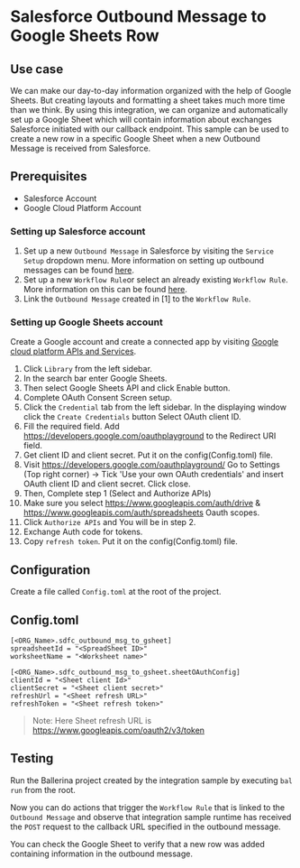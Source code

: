 # Salesforce Outbound Message to Google Sheets Row
## Use case
We can make our day-to-day information organized with the help of Google Sheets. But creating layouts and formatting a
sheet takes much more time than we think. By using this integration, we can organize and automatically set up a Google Sheet
which will contain information about exchanges Salesforce initiated with our callback endpoint. This sample can be used
to create a new row in a specific Google Sheet when a new Outbound Message is received from Salesforce.

## Prerequisites
* Salesforce Account
* Google Cloud Platform Account

### Setting up Salesforce account
1. Set up a new `Outbound Message` in Salesforce by visiting the `Service Setup` dropdown menu. More information on setting up
   outbound messages can be found [here](https://developer.salesforce.com/docs/atlas.en-us.api.meta/api/sforce_api_om_outboundmessaging_setting_up.htm).
2. Set up a new `Workflow Rule`or select an already existing `Workflow Rule`. More information on this can
   be found [here](https://help.salesforce.com/articleView?id=sf.workflow_rules_new.htm&type=5).
3. Link the `Outbound Message` created in [1] to the `Workflow Rule`.

### Setting up Google Sheets account
Create a Google account and create a connected app by visiting [Google cloud platform APIs and Services](https://console.cloud.google.com/apis/dashboard).

1. Click `Library` from the left sidebar.
2. In the search bar enter Google Sheets.
3. Then select Google Sheets API and click Enable button.
4. Complete OAuth Consent Screen setup.
5. Click the `Credential` tab from the left sidebar. In the displaying window click the `Create Credentials` button
   Select OAuth client ID.
6. Fill the required field. Add https://developers.google.com/oauthplayground to the Redirect URI field.
7. Get client ID and client secret. Put it on the config(Config.toml) file.
8. Visit https://developers.google.com/oauthplayground/
   Go to Settings (Top right corner) -> Tick 'Use your own OAuth credentials' and insert OAuth client ID and client secret.
   Click close.
9. Then, Complete step 1 (Select and Authorize APIs)
10. Make sure you select https://www.googleapis.com/auth/drive & https://www.googleapis.com/auth/spreadsheets Oauth scopes.
11. Click `Authorize APIs` and You will be in step 2.
12. Exchange Auth code for tokens.
13. Copy `refresh token`. Put it on the config(Config.toml) file.

## Configuration
Create a file called `Config.toml` at the root of the project.

## Config.toml
```
[<ORG_Name>.sdfc_outbound_msg_to_gsheet]
spreadsheetId = "<SpreadSheet ID>"
worksheetName = "<Worksheet name>"

[<ORG_Name>.sdfc_outbound_msg_to_gsheet.sheetOAuthConfig]
clientId = "<Sheet client Id>"
clientSecret = "<Sheet client secret>"
refreshUrl = "<Sheet refresh URL>"
refreshToken = "<Sheet refresh token>"
``` 
> Note: Here Sheet refresh URL is https://www.googleapis.com/oauth2/v3/token

## Testing
Run the Ballerina project created by the integration sample by executing `bal run` from the root.

Now you can do actions that trigger the `Workflow Rule` that is linked to the `Outbound Message` and observe that
integration sample runtime has received the `POST` request to the callback URL specified in the outbound message.

You can check the Google Sheet to verify that a new row was added containing information in the outbound message. 

